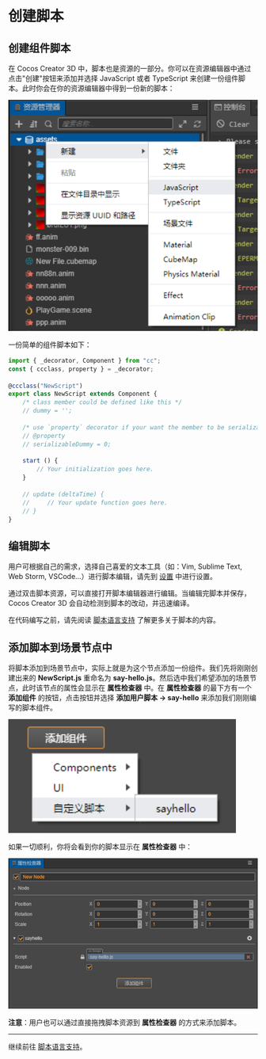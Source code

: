 
# 创建脚本

## 创建组件脚本

在 Cocos Creator 3D 中，脚本也是资源的一部分。你可以在资源编辑器中通过点击"创建"按钮来添加并选择 JavaScript 或者 TypeScript 来创建一份组件脚本。此时你会在你的资源编辑器中得到一份新的脚本：

![create-script](setup/create-script.png)

一份简单的组件脚本如下：

```JavaScript
import { _decorator, Component } from "cc";
const { ccclass, property } = _decorator;

@ccclass("NewScript")
export class NewScript extends Component {
    /* class member could be defined like this */
    // dummy = '';

    /* use `property` decorator if your want the member to be serializable */
    // @property
    // serializableDummy = 0;

    start () {
        // Your initialization goes here.
    }

    // update (deltaTime) {
    //     // Your update function goes here.
    // }
}
```

## 编辑脚本

用户可根据自己的需求，选择自己喜爱的文本工具（如：Vim, Sublime Text, Web Storm, VSCode...）进行脚本编辑，请先到 [设置]() 中进行设置。

通过双击脚本资源，可以直接打开脚本编辑器进行编辑。当编辑完脚本并保存，Cocos Creator 3D 会自动检测到脚本的改动，并迅速编译。

在代码编写之前，请先阅读 [脚本语言支持](basic.md) 了解更多关于脚本的内容。

## 添加脚本到场景节点中

将脚本添加到场景节点中，实际上就是为这个节点添加一份组件。我们先将刚刚创建出来的 **NewScript.js** 重命名为 **say-hello.js**。然后选中我们希望添加的场景节点，此时该节点的属性会显示在 **属性检查器** 中。在 **属性检查器** 的最下方有一个 **添加组件**  的按钮，点击按钮并选择 **添加用户脚本 -> say-hello** 来添加我们刚刚编写的脚本组件。

![add-script](setup/add-script.png)

如果一切顺利，你将会看到你的脚本显示在 **属性检查器** 中：

![script-in-properties](setup/script-in-inspector.png)

**注意**：用户也可以通过直接拖拽脚本资源到 **属性检查器** 的方式来添加脚本。

---

继续前往 [脚本语言支持](basic.md)。